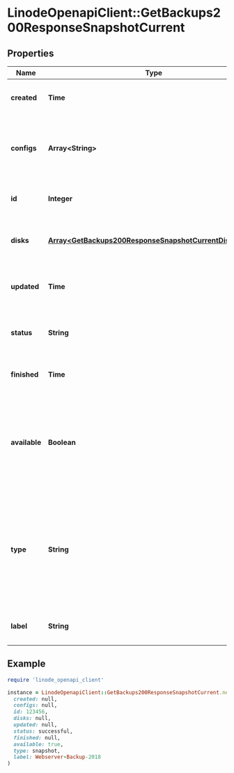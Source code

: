 # LinodeOpenapiClient::GetBackups200ResponseSnapshotCurrent

## Properties

| Name | Type | Description | Notes |
| ---- | ---- | ----------- | ----- |
| **created** | **Time** | __Read-only__ The date the Backup was taken. | [optional][readonly] |
| **configs** | **Array&lt;String&gt;** | __Read-only__ A list of the labels of the Configuration profiles that are part of the Backup. | [optional][readonly] |
| **id** | **Integer** | __Read-only__ The unique ID of this Backup. | [optional][readonly] |
| **disks** | [**Array&lt;GetBackups200ResponseSnapshotCurrentDisksInner&gt;**](GetBackups200ResponseSnapshotCurrentDisksInner.md) | __Read-only__ A list of the disks that are part of the Backup. | [optional][readonly] |
| **updated** | **Time** | __Read-only__ The date the Backup was most recently updated. | [optional][readonly] |
| **status** | **String** | __Read-only__ The current state of a specific Backup. | [optional][readonly] |
| **finished** | **Time** | __Read-only__ The date the Backup completed. | [optional][readonly] |
| **available** | **Boolean** | __Read-only__ Whether this Backup is available for restoration.  Backups undergoing maintenance are not available for restoration. | [optional][readonly] |
| **type** | **String** | __Read-only__ This indicates whether the Backup is an automatic Backup or manual snapshot taken by the User at a specific point in time. | [optional][readonly] |
| **label** | **String** | A label for Backups that are of type &#x60;snapshot&#x60;. | [optional] |

## Example

```ruby
require 'linode_openapi_client'

instance = LinodeOpenapiClient::GetBackups200ResponseSnapshotCurrent.new(
  created: null,
  configs: null,
  id: 123456,
  disks: null,
  updated: null,
  status: successful,
  finished: null,
  available: true,
  type: snapshot,
  label: Webserver-Backup-2018
)
```

